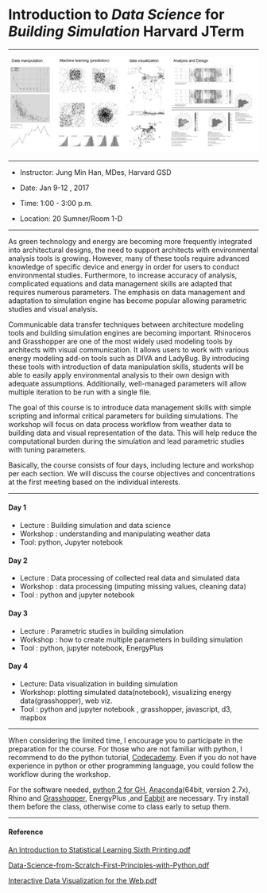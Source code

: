 # Introduction to *Data Science* for *Building Simulation* Harvard JTerm
<hr/>

![Data Science for Building Simulation](img/img_01.jpg)

<hr/>

- Instructor: Jung Min Han, MDes, Harvard GSD
 
- Date: Jan 9-12 , 2017 
 
- Time: 1:00 - 3:00 p.m.
 
- Location: 20 Sumner/Room 1-D 

<hr/>
As green technology and energy are becoming more frequently integrated into architectural designs, the need to support architects with environmental analysis tools is growing. However, many of these tools require advanced knowledge of specific device and energy in order for users to conduct environmental studies. Furthermore, to increase accuracy of analysis, complicated equations and data management skills are adapted that requires numerous parameters. The emphasis on data management and adaptation to simulation engine has become popular allowing parametric studies and visual analysis.

Communicable data transfer techniques between architecture modeling tools and building simulation engines are becoming important. Rhinoceros and Grasshopper are one of the most widely used modeling tools by architects with visual communication. It allows users to work with various energy modeling add-on tools such as DIVA and LadyBug. By introducing these tools with introduction of data manipulation skills, students will be able to easily apply environmental analysis to their own design with adequate assumptions. Additionally, well-managed parameters will allow multiple iteration to be run with a single file.

The goal of this course is to introduce data management skills with simple scripting and informal critical parameters for building simulations. The workshop will focus on data process workflow from weather data to building data and visual representation of the data. This will help reduce the computational burden during the simulation and lead parametric studies with tuning parameters.

Basically, the course consists of four days, including lecture and workshop per each section. We will discuss the course objectives and concentrations at the first meeting based on the individual interests.  

<hr/>

#### Day 1 
- Lecture : Building simulation and data science
- Workshop : understanding and manipulating weather data   
- Tool: python, Jupyter notebook

#### Day 2 
- Lecture : Data processing of collected real data and simulated data
- Workshop : data processing (imputing missing values, cleaning data)
- Tool : python and jupyter notebook 

#### Day 3 
- Lecture : Parametric studies in building simulation
- Workshop : how to create multiple parameters in building simulation 
- Tool : python, jupyter notebook, EnergyPlus

#### Day 4 
- Lecture: Data visualization in building simulation 
- Workshop: plotting simulated data(notebook), visualizing energy data(grasshopper), web viz. 
- Tool : python and jupyter notebook , grasshopper, javascript, d3, mapbox 

<hr/>

When considering the limited time, I encourage you to participate in the preparation for the course.
For those who are not familiar with python, I recommend to do the python tutorial, [Codecademy](https://www.codecademy.com/learn/python). 
Even if you do not have experience in python or other programming language, you could follow the workflow during the workshop. 


For the software needed, [python 2 for GH](http://www.food4rhino.com/app/ghpython), [Anaconda](https://www.continuum.io/downloads)(64bit, version 2.7x), Rhino and [Grasshopper](http://www.rhino3d.com/download/grasshopper/1.0/wip), EnergyPlus ,and [Eabbit](https://www.dropbox.com/s/t0dvc8apsbfxx07/EabbitForBuildingEnergySimulation_V_0%2C0%2C1.zip?dl=0) are necessary. Try install them before the class, otherwise come to class early to setup them.

<hr/>

#### Reference
[An Introduction to Statistical Learning Sixth Printing.pdf](http://www-bcf.usc.edu/~gareth/ISL/ISLR%20First%20Printing.pdf)

[Data-Science-from-Scratch-First-Principles-with-Python.pdf](http://choonsiong.com/public/books/Data%20Science%20from%20Scratch.pdf)

[Interactive Data Visualization for the Web.pdf](https://robot.bolink.org/ebooks/Interactive%20Data%20Visualization%20For%20The%20Web.pdf)


